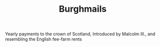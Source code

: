 ---
title: Burghmails
letter: B
permalink: "/definitions/bld-burghmails.html"
body: Yearly payments to the crown of Scotland, Introduced by Malcolm III., and resembling
  the English fee-farm rents
published_at: '2018-07-07'
source: Black's Law Dictionary 2nd Ed (1910)
layout: post
---